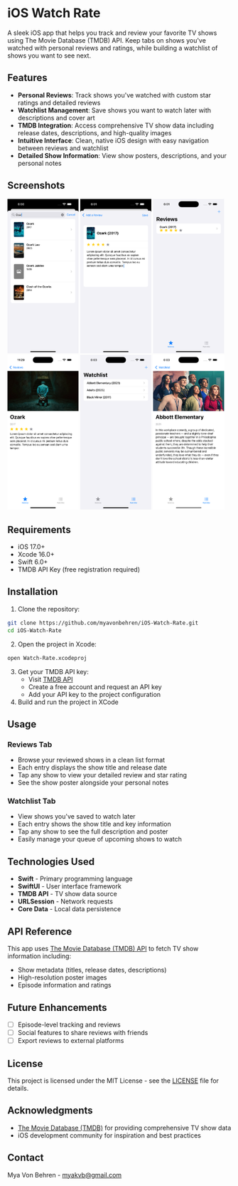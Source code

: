 # iOS Watch Rate

A sleek iOS app that helps you track and review your favorite TV shows using The Movie Database (TMDB) API. Keep tabs on shows you've watched with personal reviews and ratings, while building a watchlist of shows you want to see next.

## Features

- **Personal Reviews**: Track shows you've watched with custom star ratings and detailed reviews
- **Watchlist Management**: Save shows you want to watch later with descriptions and cover art
- **TMDB Integration**: Access comprehensive TV show data including release dates, descriptions, and high-quality images
- **Intuitive Interface**: Clean, native iOS design with easy navigation between reviews and watchlist
- **Detailed Show Information**: View show posters, descriptions, and your personal notes

## Screenshots

<img src="https://github.com/myavonbehren/iOS-Watch-Rate/blob/main/Screenshots/4.png" width="160">  <img src="https://github.com/myavonbehren/iOS-Watch-Rate/blob/main/Screenshots/5.png" width="160">  <img src="https://github.com/myavonbehren/iOS-Watch-Rate/blob/main/Screenshots/6.png" width="160">  <img src="https://github.com/myavonbehren/iOS-Watch-Rate/blob/main/Screenshots/9.png" width="160">  <img src="https://github.com/myavonbehren/iOS-Watch-Rate/blob/main/Screenshots/7.png" width="160">  <img src="https://github.com/myavonbehren/iOS-Watch-Rate/blob/main/Screenshots/8.png" width="160">





## Requirements

- iOS 17.0+
- Xcode 16.0+
- Swift 6.0+
- TMDB API Key (free registration required)

## Installation

1. Clone the repository:

```bash
git clone https://github.com/myavonbehren/iOS-Watch-Rate.git
cd iOS-Watch-Rate
```

2. Open the project in Xcode:

```bash
open Watch-Rate.xcodeproj
```

3. Get your TMDB API key:
   - Visit [TMDB API](https://www.themoviedb.org/settings/api)
   - Create a free account and request an API key
   - Add your API key to the project configuration
4. Build and run the project in XCode

## Usage

### Reviews Tab

- Browse your reviewed shows in a clean list format
- Each entry displays the show title and release date
- Tap any show to view your detailed review and star rating
- See the show poster alongside your personal notes

### Watchlist Tab

- View shows you've saved to watch later
- Each entry shows the show title and key information
- Tap any show to see the full description and poster
- Easily manage your queue of upcoming shows to watch

## Technologies Used

- **Swift** - Primary programming language
- **SwiftUI** - User interface framework
- **TMDB API** - TV show data source
- **URLSession** - Network requests
- **Core Data**  - Local data persistence

## API Reference

This app uses [The Movie Database (TMDB) API](https://www.themoviedb.org/documentation/api) to fetch TV show information including:

- Show metadata (titles, release dates, descriptions)
- High-resolution poster images
- Episode information and ratings

## Future Enhancements

- [ ] Episode-level tracking and reviews
- [ ] Social features to share reviews with friends
- [ ] Export reviews to external platforms

## License

This project is licensed under the MIT License - see the [LICENSE](https://github.com/myavonbehren/iOS-Watch-Rate/blob/main/LICENSE) file for details.

## Acknowledgments

- [The Movie Database (TMDB)](https://www.themoviedb.org/) for providing comprehensive TV show data
- iOS development community for inspiration and best practices

## Contact

Mya Von Behren - myakvb@gmail.com
